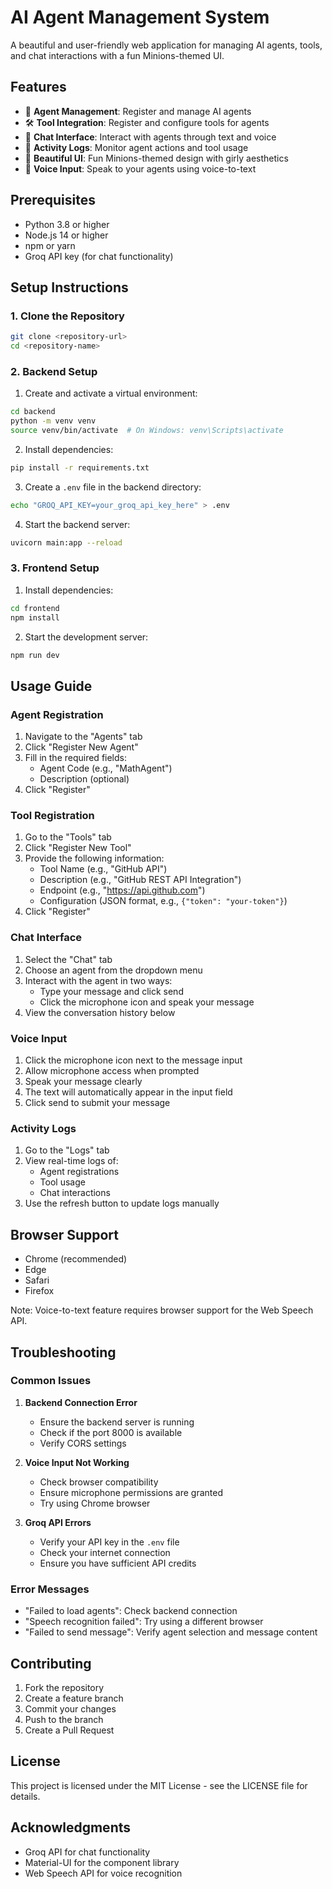 # AI Agent Management System

A beautiful and user-friendly web application for managing AI agents, tools, and chat interactions with a fun Minions-themed UI.

## Features

- 🤖 **Agent Management**: Register and manage AI agents
- 🛠️ **Tool Integration**: Register and configure tools for agents
- 💬 **Chat Interface**: Interact with agents through text and voice
- 📝 **Activity Logs**: Monitor agent actions and tool usage
- 🎨 **Beautiful UI**: Fun Minions-themed design with girly aesthetics
- 🎤 **Voice Input**: Speak to your agents using voice-to-text

## Prerequisites

- Python 3.8 or higher
- Node.js 14 or higher
- npm or yarn
- Groq API key (for chat functionality)

## Setup Instructions

### 1. Clone the Repository

```bash
git clone <repository-url>
cd <repository-name>
```

### 2. Backend Setup

1. Create and activate a virtual environment:
```bash
cd backend
python -m venv venv
source venv/bin/activate  # On Windows: venv\Scripts\activate
```

2. Install dependencies:
```bash
pip install -r requirements.txt
```

3. Create a `.env` file in the backend directory:
```bash
echo "GROQ_API_KEY=your_groq_api_key_here" > .env
```

4. Start the backend server:
```bash
uvicorn main:app --reload
```

### 3. Frontend Setup

1. Install dependencies:
```bash
cd frontend
npm install
```

2. Start the development server:
```bash
npm run dev
```

## Usage Guide

### Agent Registration

1. Navigate to the "Agents" tab
2. Click "Register New Agent"
3. Fill in the required fields:
   - Agent Code (e.g., "MathAgent")
   - Description (optional)
4. Click "Register"

### Tool Registration

1. Go to the "Tools" tab
2. Click "Register New Tool"
3. Provide the following information:
   - Tool Name (e.g., "GitHub API")
   - Description (e.g., "GitHub REST API Integration")
   - Endpoint (e.g., "https://api.github.com")
   - Configuration (JSON format, e.g., `{"token": "your-token"}`)
4. Click "Register"

### Chat Interface

1. Select the "Chat" tab
2. Choose an agent from the dropdown menu
3. Interact with the agent in two ways:
   - Type your message and click send
   - Click the microphone icon and speak your message
4. View the conversation history below

### Voice Input

1. Click the microphone icon next to the message input
2. Allow microphone access when prompted
3. Speak your message clearly
4. The text will automatically appear in the input field
5. Click send to submit your message

### Activity Logs

1. Go to the "Logs" tab
2. View real-time logs of:
   - Agent registrations
   - Tool usage
   - Chat interactions
3. Use the refresh button to update logs manually

## Browser Support

- Chrome (recommended)
- Edge
- Safari
- Firefox

Note: Voice-to-text feature requires browser support for the Web Speech API.

## Troubleshooting

### Common Issues

1. **Backend Connection Error**
   - Ensure the backend server is running
   - Check if the port 8000 is available
   - Verify CORS settings

2. **Voice Input Not Working**
   - Check browser compatibility
   - Ensure microphone permissions are granted
   - Try using Chrome browser

3. **Groq API Errors**
   - Verify your API key in the `.env` file
   - Check your internet connection
   - Ensure you have sufficient API credits

### Error Messages

- "Failed to load agents": Check backend connection
- "Speech recognition failed": Try using a different browser
- "Failed to send message": Verify agent selection and message content

## Contributing

1. Fork the repository
2. Create a feature branch
3. Commit your changes
4. Push to the branch
5. Create a Pull Request

## License

This project is licensed under the MIT License - see the LICENSE file for details.

## Acknowledgments

- Groq API for chat functionality
- Material-UI for the component library
- Web Speech API for voice recognition
